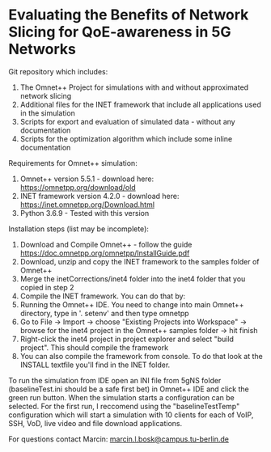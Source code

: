 # Evaluating the Benefits of Network Slicing for QoE-awareness in 5G Networks

Git repository which includes:
1. The Omnet++ Project for simulations with and without approximated network slicing
2. Additional files for the INET framework that include all applications used in the simulation
3. Scripts for export and evaluation of simulated data - without any documentation
4. Scripts for the optimization algorithm which include some inline documentation

Requirements for Omnet++ simulation:
1. Omnet++ version 5.5.1 - download here: https://omnetpp.org/download/old
2. INET framework version 4.2.0 - download here: https://inet.omnetpp.org/Download.html
3. Python 3.6.9 - Tested with this version

Installation steps (list may be incomplete):
1. Download and Compile Omnet++ - follow the guide https://doc.omnetpp.org/omnetpp/InstallGuide.pdf
2. Download, unzip and copy the INET framework to the samples folder of Omnet++
3. Merge the inetCorrections/inet4 folder into the inet4 folder that you copied in step 2
4. Compile the INET framework. You can do that by:
  1. Running the Omnet++ IDE. You need to change into main Omnet++ directory, type in '. setenv' and then type omnetpp
  2. Go to File -> Import -> choose "Existing Projects into Workspace" -> browse for the inet4 project in the Omnet++ samples folder -> hit finish
  3. Right-click the inet4 project in project explorer and select "build project". This should compile the framework
  4. You can also compile the framework from console. To do that look at the INSTALL textfile you'll find in the INET folder.
 
To run the simulation from IDE open an INI file from 5gNS folder (baselineTest.ini should be a safe first bet) in Omnet++ IDE and click the green run button. When the simulation starts a configuration can be selected. For the first run, I reccomend using the "baselineTestTemp" configuration which will start a simulation with 10 clients for each of VoIP, SSH, VoD, live video and file download applications.

For questions contact Marcin: marcin.l.bosk@campus.tu-berlin.de
